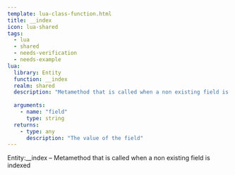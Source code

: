 ```yaml
---
template: lua-class-function.html
title: __index
icon: lua-shared
tags:
  - lua
  - shared
  - needs-verification
  - needs-example
lua:
  library: Entity
  function: __index
  realm: shared
  description: "Metamethod that is called when a non existing field is indexed"
  
  arguments:
    - name: "field"
      type: string
  returns:
    - type: any
      description: "The value of the field"
---
```


<div class="lua__search__keywords">
Entity:__index &#x2013; Metamethod that is called when a non existing field is indexed
</div>
